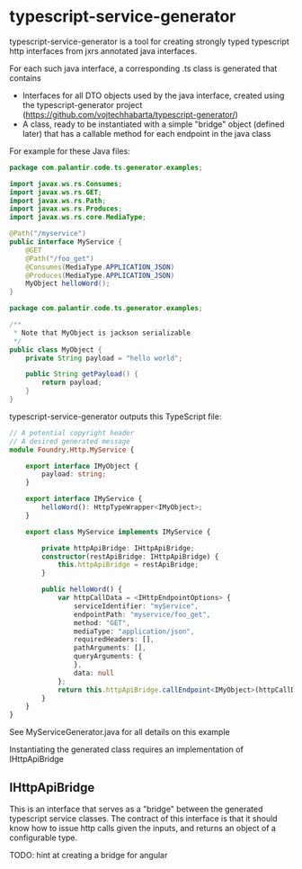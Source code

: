 typescript-service-generator
====================
typescript-service-generator is a tool for creating strongly typed typescript http interfaces from jxrs annotated java interfaces.

For each such java interface, a corresponding .ts class is generated that contains
- Interfaces for all DTO objects used by the java interface, created using the typescript-generator project (https://github.com/vojtechhabarta/typescript-generator/)
- A class, ready to be instantiated with a simple "bridge" object (defined later) that has a callable method for each endpoint in the java class

For example for these Java files:

``` java
package com.palantir.code.ts.generator.examples;

import javax.ws.rs.Consumes;
import javax.ws.rs.GET;
import javax.ws.rs.Path;
import javax.ws.rs.Produces;
import javax.ws.rs.core.MediaType;

@Path("/myservice")
public interface MyService {
    @GET
    @Path("/foo_get")
    @Consumes(MediaType.APPLICATION_JSON)
    @Produces(MediaType.APPLICATION_JSON)
    MyObject helloWord();
}
```
``` java
package com.palantir.code.ts.generator.examples;

/**
 * Note that MyObject is jackson serializable
 */
public class MyObject {
    private String payload = "hello world";

    public String getPayload() {
        return payload;
    }
}
```

typescript-service-generator outputs this TypeScript file:
``` typescript
// A potential copyright header
// A desired generated message
module Foundry.Http.MyService {

    export interface IMyObject {
        payload: string;
    }

    export interface IMyService {
        helloWord(): HttpTypeWrapper<IMyObject>;
    }

    export class MyService implements IMyService {

        private httpApiBridge: IHttpApiBridge;
        constructor(restApiBridge: IHttpApiBridge) {
            this.httpApiBridge = restApiBridge;
        }

        public helloWord() {
            var httpCallData = <IHttpEndpointOptions> {
                serviceIdentifier: "myService",
                endpointPath: "myservice/foo_get",
                method: "GET",
                mediaType: "application/json",
                requiredHeaders: [],
                pathArguments: [],
                queryArguments: {
                },
                data: null
            };
            return this.httpApiBridge.callEndpoint<IMyObject>(httpCallData);
        }
    }
}
```
See MyServiceGenerator.java for all details on this example

Instantiating the generated class requires an implementation of IHttpApiBridge

IHttpApiBridge
-----
This is an interface that serves as a "bridge" between the generated typescript service classes. The contract of this interface is that it should know how to issue http calls given the inputs, and returns an object of a configurable type.

TODO: hint at creating a bridge for angular
